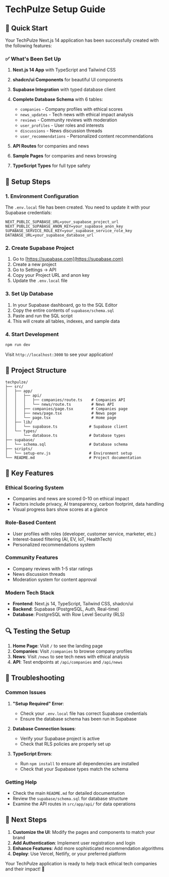 # TechPulze Setup Guide

## 🚀 Quick Start

Your TechPulze Next.js 14 application has been successfully created with the following features:

### ✅ What's Been Set Up

1. **Next.js 14 App** with TypeScript and Tailwind CSS
2. **shadcn/ui Components** for beautiful UI components
3. **Supabase Integration** with typed database client
4. **Complete Database Schema** with 6 tables:

   - `companies` - Company profiles with ethical scores
   - `news_updates` - Tech news with ethical impact analysis
   - `reviews` - Community reviews with moderation
   - `user_profiles` - User roles and interests
   - `discussions` - News discussion threads
   - `user_recommendations` - Personalized content recommendations

5. **API Routes** for companies and news
6. **Sample Pages** for companies and news browsing
7. **TypeScript Types** for full type safety

## 🔧 Setup Steps

### 1. Environment Configuration

The `.env.local` file has been created. You need to update it with your Supabase credentials:

```env
NEXT_PUBLIC_SUPABASE_URL=your_supabase_project_url
NEXT_PUBLIC_SUPABASE_ANON_KEY=your_supabase_anon_key
SUPABASE_SERVICE_ROLE_KEY=your_supabase_service_role_key
DATABASE_URL=your_supabase_database_url
```

### 2. Create Supabase Project

1. Go to [https://supabase.com](https://supabase.com)
2. Create a new project
3. Go to Settings → API
4. Copy your Project URL and anon key
5. Update the `.env.local` file

### 3. Set Up Database

1. In your Supabase dashboard, go to the SQL Editor
2. Copy the entire contents of `supabase/schema.sql`
3. Paste and run the SQL script
4. This will create all tables, indexes, and sample data

### 4. Start Development

```bash
npm run dev
```

Visit `http://localhost:3000` to see your application!

## 📁 Project Structure

```
techpulze/
├── src/
│   ├── app/
│   │   ├── api/
│   │   │   ├── companies/route.ts    # Companies API
│   │   │   └── news/route.ts         # News API
│   │   ├── companies/page.tsx        # Companies page
│   │   ├── news/page.tsx             # News page
│   │   └── page.tsx                  # Home page
│   ├── lib/
│   │   └── supabase.ts              # Supabase client
│   └── types/
│       └── database.ts              # Database types
├── supabase/
│   └── schema.sql                   # Database schema
├── scripts/
│   └── setup-env.js                 # Environment setup
└── README.md                        # Project documentation
```

## 🎯 Key Features

### Ethical Scoring System

- Companies and news are scored 0-10 on ethical impact
- Factors include privacy, AI transparency, carbon footprint, data handling
- Visual progress bars show scores at a glance

### Role-Based Content

- User profiles with roles (developer, customer service, marketer, etc.)
- Interest-based filtering (AI, EV, IoT, HealthTech)
- Personalized recommendations system

### Community Features

- Company reviews with 1-5 star ratings
- News discussion threads
- Moderation system for content approval

### Modern Tech Stack

- **Frontend**: Next.js 14, TypeScript, Tailwind CSS, shadcn/ui
- **Backend**: Supabase (PostgreSQL, Auth, Real-time)
- **Database**: PostgreSQL with Row Level Security (RLS)

## 🔍 Testing the Setup

1. **Home Page**: Visit `/` to see the landing page
2. **Companies**: Visit `/companies` to browse company profiles
3. **News**: Visit `/news` to see tech news with ethical analysis
4. **API**: Test endpoints at `/api/companies` and `/api/news`

## 🚨 Troubleshooting

### Common Issues

1. **"Setup Required" Error**:

   - Check your `.env.local` file has correct Supabase credentials
   - Ensure the database schema has been run in Supabase

2. **Database Connection Issues**:

   - Verify your Supabase project is active
   - Check that RLS policies are properly set up

3. **TypeScript Errors**:
   - Run `npm install` to ensure all dependencies are installed
   - Check that your Supabase types match the schema

### Getting Help

- Check the main `README.md` for detailed documentation
- Review the `supabase/schema.sql` for database structure
- Examine the API routes in `src/app/api/` for data operations

## 🎉 Next Steps

1. **Customize the UI**: Modify the pages and components to match your brand
2. **Add Authentication**: Implement user registration and login
3. **Enhance Features**: Add more sophisticated recommendation algorithms
4. **Deploy**: Use Vercel, Netlify, or your preferred platform

Your TechPulze application is ready to help track ethical tech companies and their impact! 🌟





